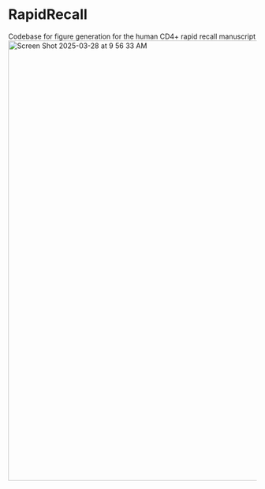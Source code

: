 # RapidRecall
Codebase for figure generation for the human CD4+ rapid recall manuscript
<img width="893" alt="Screen Shot 2025-03-28 at 9 56 33 AM" src="https://github.com/user-attachments/assets/b734ea25-7402-4f1f-b926-913e8a5ab153" />
